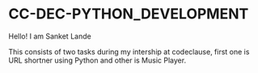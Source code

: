 # CC-DEC-PYTHON_DEVELOPMENT
Hello!
I am Sanket Lande

This consists of two tasks during my intership at codeclause, first one is URL shortner using Python and other is Music Player.
